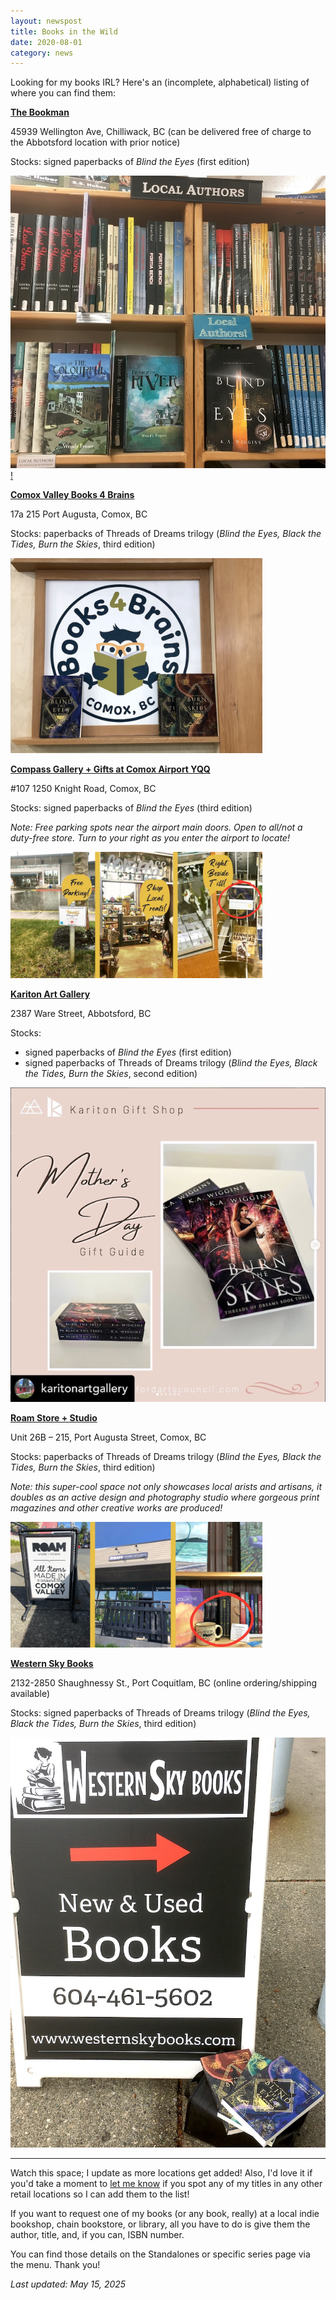 ```yaml
---
layout: newspost
title: Books in the Wild
date: 2020-08-01
category: news
---
```


Looking for my books IRL? Here's an (incomplete, alphabetical) listing of where you can find them:


**<a href="https://www.bookman.ca/" target="_blank">The Bookman</a>**

45939 Wellington Ave, Chilliwack, BC (can be delivered free of charge to the Abbotsford location with prior notice)

Stocks: signed paperbacks of *Blind the Eyes* (first edition)

<a href="https://www.bookman.ca/" target="_blank"><img src="/bookman.JPG/" style="width:600px;"></a>
[!](/bookman.JPG?auto=format&fit=max&w=800)


**<a href="https://www.books4brains.ca/" target="_blank">Comox Valley Books 4 Brains</a>**

17a 215 Port Augusta, Comox, BC

Stocks: paperbacks of Threads of Dreams trilogy (*Blind the Eyes, Black the Tides, Burn the Skies*, third edition)

<a href="https://www.books4brains.ca/" target="_blank"><img src="/b4b.jpg/" style="max-width:80%;"></a>


**<a href="https://kikiscommunications.com/compass-gallery-%2B-gifts" target="_blank">Compass Gallery + Gifts at Comox Airport YQQ</a>**

#107 1250 Knight Road, Comox, BC

Stocks: signed paperbacks of *Blind the Eyes* (third edition)

*Note: Free parking spots near the airport main doors. Open to all/not a duty-free store. Turn to your right as you enter the airport to locate!*

<a href="https://kikiscommunications.com/compass-gallery-%2B-gifts" target="_blank"><img src="/compass.jpg/" style="max-width:80%;"></a>


**<a href="https://abbotsfordartscouncil.com/boutique/" target="_blank">Kariton Art Gallery</a>**

2387 Ware Street, Abbotsford, BC

Stocks:
- signed paperbacks of *Blind the Eyes* (first edition)
- signed paperbacks of Threads of Dreams trilogy (*Blind the Eyes, Black the Tides, Burn the Skies*, second edition)

<a href="https://abbotsfordartscouncil.com/boutique/" target="_blank"><img src="/Kariton.png"></a>


**<a href="https://roammedia.ca/storestudio/" target="_blank">Roam Store + Studio</a>**

Unit 26B – 215, Port Augusta Street, Comox, BC

Stocks: paperbacks of Threads of Dreams trilogy (*Blind the Eyes, Black the Tides, Burn the Skies*, third edition)

*Note: this super-cool space not only showcases local arists and artisans, it doubles as an active design and photography studio where gorgeous print magazines and other creative works are produced!*

<a href="https://roammedia.ca/storestudio/" target="_blank"><img src="/roam.jpg/" style="max-width:80%;"></a>


**<a href="https://store.westernskybooks.com/" target="_blank">Western Sky Books</a>**

2132-2850 Shaughnessy St., Port Coquitlam, BC (online ordering/shipping available)

Stocks: signed paperbacks of Threads of Dreams trilogy (*Blind the Eyes, Black the Tides, Burn the Skies*, third edition)

<a href="https://store.westernskybooks.com/" target="_blank"><img src="/WSB2024.JPG"></a>

---

Watch this space; I update as more locations get added! Also, I'd love it if you'd take a moment to [let me know](mailto:info@kawiggins.com) if you spot any of my titles in any other retail locations so I can add them to the list!

If you want to request one of my books (or any book, really) at a local indie bookshop, chain bookstore, or library, all you have to do is give them the author, title, and, if you can, ISBN number.

You can find those details on the Standalones or specific series page via the menu. Thank you!

*Last updated: May 15, 2025*
